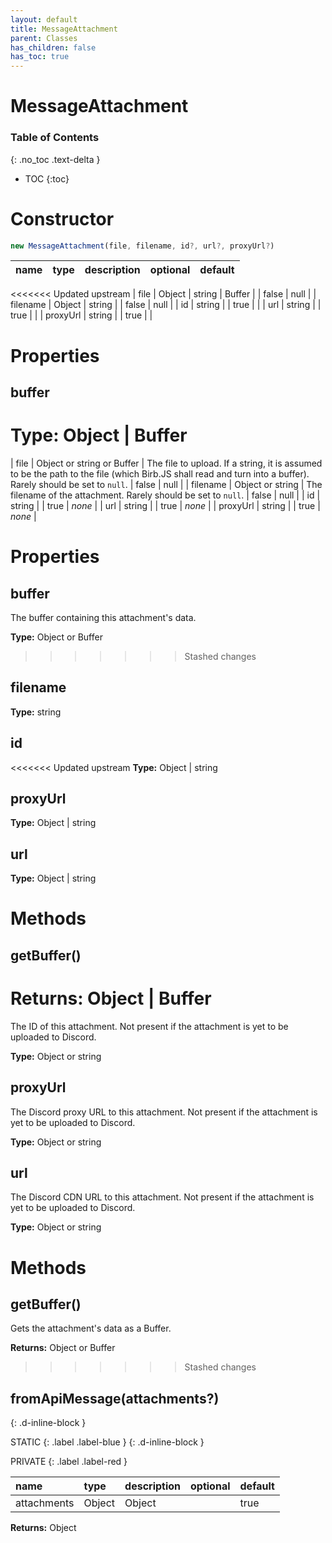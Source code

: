 ```yaml
---
layout: default
title: MessageAttachment
parent: Classes
has_children: false
has_toc: true
---
```


# MessageAttachment
### Table of Contents
{: .no_toc .text-delta }

- TOC
{:toc}
# Constructor
```js
new MessageAttachment(file, filename, id?, url?, proxyUrl?)
```

| name | type | description | optional | default |
|:-----|:-----|:------------|:---------|:--------|
<<<<<<< Updated upstream
| file | Object | string | Buffer |  | false | null |
| filename | Object | string |  | false | null |
| id | string |  | true |  |
| url | string |  | true |  |
| proxyUrl | string |  | true |  |

# Properties
## buffer
**Type:** Object | Buffer
=======
| file | Object or string or Buffer | The file to upload. If a string, it is assumed to be the path to the file (which Birb.JS shall read and turn into a buffer). Rarely should be set to `null`. | false | null |
| filename | Object or string | The filename of the attachment. Rarely should be set to `null`. | false | null |
| id | string |   | true | *none* |
| url | string |   | true | *none* |
| proxyUrl | string |   | true | *none* |

# Properties
## buffer
The buffer containing this attachment's data.

**Type:** Object or Buffer
>>>>>>> Stashed changes

## filename
**Type:** string

## id
<<<<<<< Updated upstream
**Type:** Object | string

## proxyUrl
**Type:** Object | string

## url
**Type:** Object | string

# Methods
## getBuffer()
**Returns:** Object | Buffer
=======
The ID of this attachment. Not present if the
attachment is yet to be uploaded to Discord.

**Type:** Object or string

## proxyUrl
The Discord proxy URL to this attachment. Not
present if the attachment is yet to be uploaded to
Discord.

**Type:** Object or string

## url
The Discord CDN URL to this attachment. Not present
if the attachment is yet to be uploaded to Discord.

**Type:** Object or string

# Methods
## getBuffer()
Gets the attachment's data as a Buffer.

**Returns:** Object or Buffer
>>>>>>> Stashed changes

## fromApiMessage(attachments?)
{: .d-inline-block }

STATIC
{: .label .label-blue }
{: .d-inline-block }

PRIVATE
{: .label .label-red }

| name | type | description | optional | default |
|:-----|:-----|:------------|:---------|:--------|
| attachments | Object | Object |  | true |  |

**Returns:** Object

